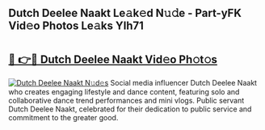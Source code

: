 ## Dutch Deelee Naakt Le𝚊k𝚎d N𝚞𝚍e - Part-yFK Vid𝚎o Photos Le𝚊ks YIh71

# <h2><a href="http://fbaif6t.evod.top/?m=Dutch+Deelee+Naakt">🔗 👉🔴 Dutch Deelee Naakt Vid𝚎o Ph𝚘t𝚘s</a></h2>

[![Dutch Deelee Naakt N𝚞d𝚎s](https://i.imgur.com/8V9OHl7.gif)](http://fbaif6t.evod.top/?m=Dutch+Deelee+Naakt)
Social media influencer Dutch Deelee Naakt who creates engaging lifestyle and dance content, featuring solo and collaborative dance trend performances and mini vlogs. Public servant Dutch Deelee Naakt, celebrated for their dedication to public service and commitment to the greater good. 
